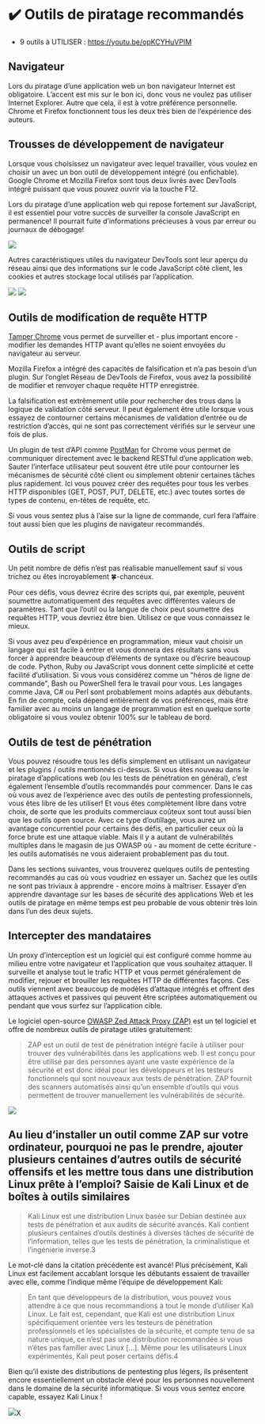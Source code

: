 # ✔️ Outils de piratage recommandés

- 9 outils à UTILISER : <https://youtu.be/opKCYHuVPIM>

## Navigateur

Lors du piratage d’une application web un bon navigateur Internet est obligatoire. L’accent est mis sur le bon ici, donc vous ne voulez pas utiliser Internet Explorer. Autre que cela, il est à votre préférence personnelle. Chrome et Firefox fonctionnent tous les deux très bien de l’expérience des auteurs.

## Trousses de développement de navigateur

Lorsque vous choisissez un navigateur avec lequel travailler, vous voulez en choisir un avec un bon outil de développement intégré (ou enfichable). Google Chrome et Mozilla Firefox sont tous deux livrés avec DevTools intégré puissant que vous pouvez ouvrir via la touche F12.

Lors du piratage d’une application web qui repose fortement sur JavaScript, il est essentiel pour votre succès de surveiller la console JavaScript en permanence! Il pourrait fuite d’informations précieuses à vous par erreur ou journaux de débogage!

![](https://pwning.owasp-juice.shop/part1/img/devtools_console.png)

Autres caractéristiques utiles du navigateur DevTools sont leur aperçu du réseau ainsi que des informations sur le code JavaScript côté client, les cookies et autres stockage local utilisés par l’application.

![](https://pwning.owasp-juice.shop/part1/img/devtools_network.png)
![](https://pwning.owasp-juice.shop/part1/img/devtools_sources.png)

## Outils de modification de requête HTTP

[Tamper Chrome](https://chrome.google.com/webstore/detail/tamper-chrome-extension/hifhgpdkfodlpnlmlnmhchnkepplebkb) vous permet de surveiller et - plus important encore - modifier les demandes HTTP avant qu’elles ne soient envoyées du navigateur au serveur.

Mozilla Firefox a intégré des capacités de falsification et n’a pas besoin d’un plugin. Sur l’onglet Réseau de DevTools de Firefox, vous avez la possibilité de modifier et renvoyer chaque requête HTTP enregistrée.

La falsification est extrêmement utile pour rechercher des trous dans la logique de validation côté serveur. Il peut également être utile lorsque vous essayez de contourner certains mécanismes de validation d’entrée ou de restriction d’accès, qui ne sont pas correctement vérifiés sur le serveur une fois de plus.

Un plugin de test d’API comme [PostMan](https://chrome.google.com/webstore/detail/postman/fhbjgbiflinjbdggehcddcbncdddomop) for Chrome vous permet de communiquer directement avec le backend RESTful d’une application web. Sauter l’interface utilisateur peut souvent être utile pour contourner les mécanismes de sécurité côté client ou simplement obtenir certaines tâches plus rapidement. Ici vous pouvez créer des requêtes pour tous les verbes HTTP disponibles (GET, POST, PUT, DELETE, etc.) avec toutes sortes de types de contenu, en-têtes de requête, etc.

Si vous vous sentez plus à l’aise sur la ligne de commande, curl fera l’affaire tout aussi bien que les plugins de navigateur recommandés.

## Outils de script

Un petit nombre de défis n’est pas réalisable manuellement sauf si vous trichez ou êtes incroyablement 🍀-chanceux.

Pour ces défis, vous devrez écrire des scripts qui, par exemple, peuvent soumettre automatiquement des requêtes avec différentes valeurs de paramètres. Tant que l’outil ou la langue de choix peut soumettre des requêtes HTTP, vous devriez être bien. Utilisez ce que vous connaissez le mieux.

Si vous avez peu d’expérience en programmation, mieux vaut choisir un langage qui est facile à entrer et vous donnera des résultats sans vous forcer à apprendre beaucoup d’éléments de syntaxe ou d’écrire beaucoup de code. Python, Ruby ou JavaScript vous donnent cette simplicité et cette facilité d’utilisation. Si vous vous considérez comme un "héros de ligne de commande", Bash ou PowerShell fera le travail pour vous. Les langages comme Java, C# ou Perl sont probablement moins adaptés aux débutants. En fin de compte, cela dépend entièrement de vos préférences, mais être familier avec au moins un langage de programmation est en quelque sorte obligatoire si vous voulez obtenir 100% sur le tableau de bord.

## Outils de test de pénétration

Vous pouvez résoudre tous les défis simplement en utilisant un navigateur et les plugins / outils mentionnés ci-dessus. Si vous êtes nouveau dans le piratage d’applications web (ou les tests de pénétration en général), c’est également l’ensemble d’outils recommandés pour commencer. Dans le cas où vous avez de l’expérience avec des outils de pentesting professionnels, vous êtes libre de les utiliser! Et vous êtes complètement libre dans votre choix, de sorte que les produits commerciaux coûteux sont tout aussi bien que les outils open source. Avec ce type d’outillage, vous aurez un avantage concurrentiel pour certains des défis, en particulier ceux où la force brute est une attaque viable. Mais il y a autant de vulnérabilités multiples dans le magasin de jus OWASP où - au moment de cette écriture - les outils automatisés ne vous aideraient probablement pas du tout.

Dans les sections suivantes, vous trouverez quelques outils de pentesting recommandés au cas où vous voudriez en essayer un. Sachez que les outils ne sont pas triviaux à apprendre - encore moins à maîtriser. Essayer d’en apprendre davantage sur les bases de sécurité des applications Web et les outils de piratage en même temps est peu probable de vous obtenir très loin dans l’un des deux sujets.

## Intercepter des mandataires

Un proxy d’interception est un logiciel qui est configuré comme homme au milieu entre votre navigateur et l’application que vous souhaitez attaquer. Il surveille et analyse tout le trafic HTTP et vous permet généralement de modifier, rejouer et brouiller les requêtes HTTP de différentes façons. Ces outils viennent avec beaucoup de modèles d’attaque intégrés et offrent des attaques actives et passives qui peuvent être scriptées automatiquement ou pendant que vous surfez sur l’application cible.

Le logiciel open-source [OWASP Zed Attack Proxy (ZAP)](https://www.zaproxy.org/) est un tel logiciel et offre de nombreux outils de piratage utiles gratuitement:

> ZAP est un outil de test de pénétration intégré facile à utiliser pour trouver des vulnérabilités dans les applications web. Il est conçu pour être utilisé par des personnes ayant une vaste expérience de la sécurité et est donc idéal pour les développeurs et les testeurs fonctionnels qui sont nouveaux aux tests de pénétration. ZAP fournit des scanners automatisés ainsi qu’un ensemble d’outils qui vous permettent de trouver manuellement les vulnérabilités de sécurité.

![](https://pwning.owasp-juice.shop/part1/img/zap.png)

## Au lieu d’installer un outil comme ZAP sur votre ordinateur, pourquoi ne pas le prendre, ajouter plusieurs centaines d’autres outils de sécurité offensifs et les mettre tous dans une distribution Linux prête à l’emploi? Saisie de Kali Linux et de boîtes à outils similaires

> Kali Linux est une distribution Linux basée sur Debian destinée aux tests de pénétration et aux audits de sécurité avancés. Kali contient plusieurs centaines d’outils destinés à diverses tâches de sécurité de l’information, telles que les tests de pénétration, la criminalistique et l’ingénierie inverse.3

Le mot-clé dans la citation précédente est avancé! Plus précisément, Kali Linux est facilement accablant lorsque les débutants essaient de travailler avec elle, comme l’indique même l’équipe de développement Kali:

> En tant que développeurs de la distribution, vous pouvez vous attendre à ce que nous recommandions à tout le monde d’utiliser Kali Linux. Le fait est, cependant, que Kali est une distribution Linux spécifiquement orientée vers les testeurs de pénétration professionnels et les spécialistes de la sécurité, et compte tenu de sa nature unique, ce n’est pas une distribution recommandée si vous n’êtes pas familier avec Linux [...]. Même pour les utilisateurs Linux expérimentés, Kali peut poser certains défis.4

Bien qu’il existe des distributions de pentesting plus légers, ils présentent encore essentiellement un obstacle élevé pour les personnes nouvellement dans le domaine de la sécurité informatique. Si vous vous sentez encore capable, essayez Kali Linux !

![](https://pwning.owasp-juice.shop/part1/img/kali.jpg)X
